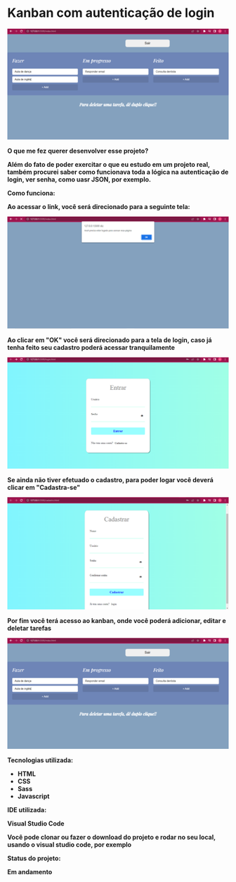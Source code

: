 <h1>Kanban com autenticação de login</h1>

<div>
  <img src="/img/segunda-imagem.png" />
</div>

<p><strong>O que me fez querer desenvolver esse projeto?</p>

<p>Além do fato de poder exercitar o que eu estudo em um projeto real, também procurei saber como funcionava toda a lógica na autenticação de login, ver senha, como uasr JSON, por exemplo. </p>

<p><strong>Como funciona: </strong></p>

<p>Ao acessar o link, você será direcionado para a seguinte tela:</p>

<img src="/img/primeira-imagem.png" />

<p>Ao clicar em "OK" você será direcionado para a tela de login, caso já tenha feito seu cadastro poderá acessar tranquilamente</p>

<img src="/img/terceira-imagem.png" />

<p>Se ainda não tiver efetuado o cadastro, para poder logar você deverá clicar em "Cadastra-se"</p>

<img src="/img/quarta-imagem.png" />

<p>Por fim você terá acesso ao kanban, onde você poderá adicionar, editar e deletar tarefas<p>

<img src="/img/segunda-imagem.png" />


<p><strong>Tecnologias utilizada:</strong></p>
<ul>
  <li>HTML</li>
  <li>CSS</li>
  <li>Sass</li>
  <li>Javascript</li>
</ul>

<p><strong>IDE utilizada:</strong></p>

<p>Visual Studio Code</p>

<p>Você pode clonar ou fazer o download do projeto e rodar no seu local, usando o visual studio code, por exemplo</p>

<p><strong>Status do projeto:</strong></p>

<p>Em andamento</p>